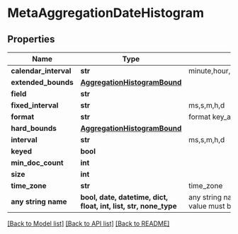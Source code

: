 # MetaAggregationDateHistogram


## Properties
Name | Type | Description | Notes
------------ | ------------- | ------------- | -------------
**calendar_interval** | **str** | minute,hour,day,week,month,quarter,year | [optional] 
**extended_bounds** | [**AggregationHistogramBound**](AggregationHistogramBound.md) |  | [optional] 
**field** | **str** |  | [optional] 
**fixed_interval** | **str** | ms,s,m,h,d | [optional] 
**format** | **str** | format key_as_string | [optional] 
**hard_bounds** | [**AggregationHistogramBound**](AggregationHistogramBound.md) |  | [optional] 
**interval** | **str** | ms,s,m,h,d | [optional] 
**keyed** | **bool** |  | [optional] 
**min_doc_count** | **int** |  | [optional] 
**size** | **int** |  | [optional] 
**time_zone** | **str** | time_zone | [optional] 
**any string name** | **bool, date, datetime, dict, float, int, list, str, none_type** | any string name can be used but the value must be the correct type | [optional]

[[Back to Model list]](../README.md#documentation-for-models) [[Back to API list]](../README.md#documentation-for-api-endpoints) [[Back to README]](../README.md)


